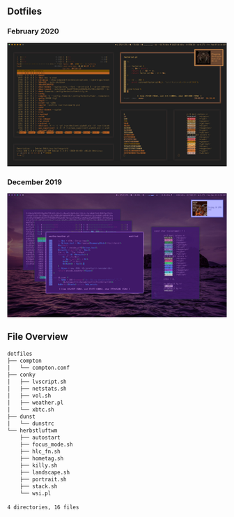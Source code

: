 ## Dotfiles

### February 2020

![Screenshot](https://raw.githubusercontent.com/dcx86r/dotfiles/master/2020-02-07.jpg)

### December 2019

![Screenshot](https://raw.githubusercontent.com/dcx86r/dotfiles/master/2019-12-22.jpg)

## File Overview

```
dotfiles
├── compton
│   └── compton.conf
├── conky
│   ├── lvscript.sh
│   ├── netstats.sh
│   ├── vol.sh
│   ├── weather.pl
│   └── xbtc.sh
├── dunst
│   └── dunstrc
└── herbstluftwm
    ├── autostart
    ├── focus_mode.sh
    ├── hlc_fn.sh
    ├── hometag.sh
    ├── killy.sh
    ├── landscape.sh
    ├── portrait.sh
    ├── stack.sh
    └── wsi.pl

4 directories, 16 files
```
